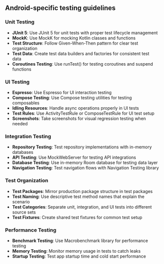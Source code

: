 ## Android-specific testing guidelines

### Unit Testing
- **JUnit 5**: Use JUnit 5 for unit tests with proper test lifecycle management
- **MockK**: Use MockK for mocking Kotlin classes and functions
- **Test Structure**: Follow Given-When-Then pattern for clear test organization
- **Test Data**: Create test data builders and factories for consistent test data
- **Coroutines Testing**: Use runTest() for testing coroutines and suspend functions

### UI Testing
- **Espresso**: Use Espresso for UI interaction testing
- **Compose Testing**: Use Compose testing utilities for testing composables
- **Idling Resources**: Handle async operations properly in UI tests
- **Test Rules**: Use ActivityTestRule or ComposeTestRule for UI test setup
- **Screenshots**: Take screenshots for visual regression testing when needed

### Integration Testing
- **Repository Testing**: Test repository implementations with in-memory databases
- **API Testing**: Use MockWebServer for testing API integrations
- **Database Testing**: Use in-memory Room database for testing data layer
- **Navigation Testing**: Test navigation flows with Navigation Testing library

### Test Organization
- **Test Packages**: Mirror production package structure in test packages
- **Test Naming**: Use descriptive test method names that explain the scenario
- **Test Categories**: Separate unit, integration, and UI tests into different source sets
- **Test Fixtures**: Create shared test fixtures for common test setup

### Performance Testing
- **Benchmark Testing**: Use Macrobenchmark library for performance testing
- **Memory Testing**: Monitor memory usage in tests to catch leaks
- **Startup Testing**: Test app startup time and cold start performance
